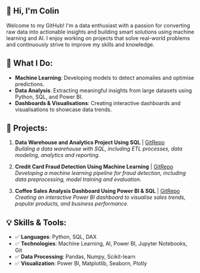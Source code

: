 ## 👋 Hi, I'm Colin

Welcome to my GitHub! I'm a data enthusiast with a passion for converting raw data into actionable insights and building smart solutions using machine learning and AI. I enjoy working on projects that solve real-world problems and continuously strive to improve my skills and knowledge.

## 🚀 What I Do:
- **Machine Learning**: Developing models to detect anomalies and optimise predictions.
- **Data Analysis**: Extracting meaningful insights from large datasets using Python, SQL, and Power BI.
- **Dashboards & Visualisations**: Creating interactive dashboards and visualisations to showcase data trends.

## 🔭 Projects:
1. **Data Warehouse and Analytics Project Using SQL** | [GitRepo](https://github.com/colinlee7743/SQL-Data-Warehouse-Project)
   <br>*Building a data warehouse with SQL, including ETL processes, data modeling, analytics and reporting.*
     
2. **Credit Card Fraud Detection Using Machine Learning** | [GitRepo](https://github.com/colinlee7743/Credit-Card-Fraud-Detection)
   <br>*Developing a machine learning pipeline for fraud detection, including data preprocessing, model training and evaluation.*

3. **Coffee Sales Analysis Dashboard Using Power BI & SQL** | [GitRepo](https://github.com/colinlee7743/Sales-Analysis-Dashboard)
   <br>*Creating an interactive Power BI dashboard to visualise sales trends, popular products, and business performance.*

## 💡 Skills & Tools:
- ✅ **Languages**: Python, SQL, DAX
- ✅ **Technologies**: Machine Learning, AI, Power BI, Jupyter Notebooks, Git
- ✅ **Data Processing**: Pandas, Numpy, Scikit-learn
- ✅ **Visualization**: Power BI, Matplotlib, Seaborn, Plotly

<!--

**colinlee7743/colinlee7743** is a ✨ _special_ ✨ repository because its `README.md` (this file) appears on your GitHub profile.

Here are some ideas to get you started:

- 🔭 I’m currently working on ...
- 🌱 I’m currently learning ...
- 👯 I’m looking to collaborate on ...
- 🤔 I’m looking for help with ...
- 💬 Ask me about ...
- 📫 How to reach me: ...
- 😄 Pronouns: ...
- ⚡ Fun fact: ...
-->
